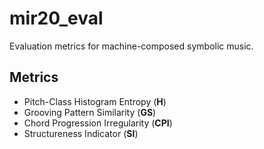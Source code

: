 # mir20_eval

Evaluation metrics for machine-composed symbolic music.

## Metrics
  * Pitch-Class Histogram Entropy (**H**)
  * Grooving Pattern Similarity (**GS**)
  * Chord Progression Irregularity (**CPI**)
  * Structureness Indicator (**SI**)